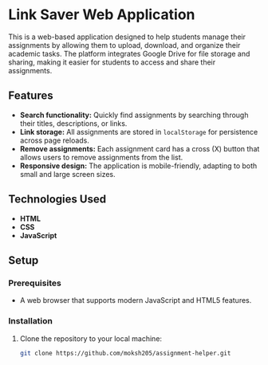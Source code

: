 # Link Saver Web Application

This is a web-based application designed to help students manage their assignments by allowing them to upload, download, and organize their academic tasks. The platform integrates Google Drive for file storage and sharing, making it easier for students to access and share their assignments.

## Features

- **Search functionality:** Quickly find assignments by searching through their titles, descriptions, or links.
- **Link storage:** All assignments are stored in `localStorage` for persistence across page reloads.
- **Remove assignments:** Each assignment card has a cross (X) button that allows users to remove assignments from the list.
- **Responsive design:** The application is mobile-friendly, adapting to both small and large screen sizes.
  
## Technologies Used
- **HTML**
- **CSS**
- **JavaScript**

## Setup

### Prerequisites

- A web browser that supports modern JavaScript and HTML5 features.

### Installation

1. Clone the repository to your local machine:

   ```bash
   git clone https://github.com/moksh205/assignment-helper.git
